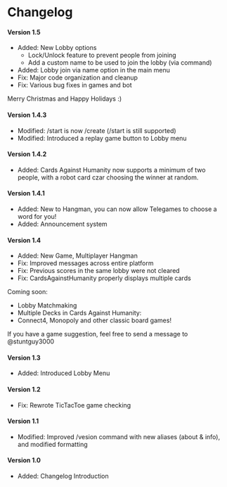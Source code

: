 # Changelog
#### Version 1.5
* Added: New Lobby options
    - Lock/Unlock feature to prevent people from joining
    - Add a custom name to be used to join the lobby (via command)
* Added: Lobby join via name option in the main menu
* Fix: Major code organization and cleanup 
* Fix: Various bug fixes in games and bot

Merry Christmas and Happy Holidays :)

#### Version 1.4.3
* Modified: /start is now /create (/start is still supported)
* Modified: Introduced a replay game button to Lobby menu

#### Version 1.4.2
* Added: Cards Against Humanity now supports a minimum of two people, with a robot card czar choosing the winner at random.

#### Version 1.4.1
* Added: New to Hangman, you can now allow Telegames to choose a word for you!
* Added: Announcement system

#### Version 1.4
* Added: New Game, Multiplayer Hangman
* Fix: Improved messages across entire platform
* Fix: Previous scores in the same lobby were not cleared
* Fix: CardsAgainstHumanity properly displays multiple cards

Coming soon:
  - Lobby Matchmaking
  - Multiple Decks in Cards Against Humanity:
  - Connect4, Monopoly and other classic board games!
  
If you have a game suggestion, feel free to send a message to @stuntguy3000 

#### Version 1.3
* Added: Introduced Lobby Menu

#### Version 1.2
* Fix: Rewrote TicTacToe game checking

#### Version 1.1
* Modified: Improved /vesion command with new aliases (about & info), and modified formatting

#### Version 1.0
* Added: Changelog Introduction